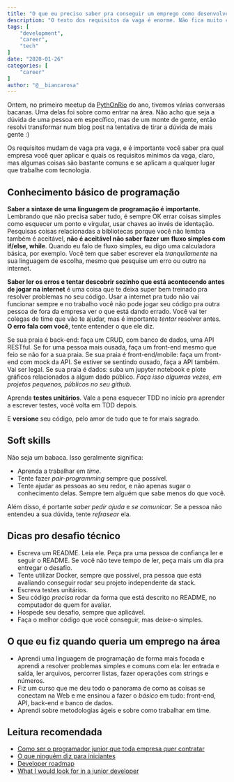 ```yaml
---
title: "O que eu preciso saber pra conseguir um emprego como desenvolvedor(a)?"
description: "O texto dos requisitos da vaga é enorme. Não fica muito claro se você precisa saber tudo. Você fica em dúvida se aplica, quando aplica não tem retorno, e quando passa dessa fase, dificilmente tem feedback. Você quer aprender tudo e tem vontade de estudar o que for necessário mas afinal, o que você precisa saber pra conseguir entrar na área?"
tags: [
    "development",
    "career",
    "tech"
]
date: "2020-01-26"
categories: [
    "career"
]
author: "@__biancarosa"
---
```

Ontem, no primeiro meetup da [PythOnRio](https://www.meetup.com/pythonrio/) do ano, tivemos várias conversas bacanas. Uma delas foi sobre como entrar na área. Não acho que seja a dúvida de uma pessoa em específico, mas de um monte de gente, então resolvi transformar num blog post na tentativa de tirar a dúvida de mais gente :)

Os requisitos mudam de vaga pra vaga, e é importante você saber pra qual empresa você quer aplicar e quais os requisitos mínimos da vaga, claro, mas algumas coisas são bastante comuns e se aplicam a qualquer lugar que trabalhe com tecnologia.

## Conhecimento básico de programação

**Saber a sintaxe de uma linguagem de programação é importante.** Lembrando que não precisa saber tudo, é sempre OK errar coisas simples como esquecer um ponto e vírgular, usar chaves ao invés de identação. Pesquisas coisas relacionadas a bibliotecas porque você não lembra também é aceitável, **não é aceitável não saber fazer um fluxo simples com if/else, while**. Quando eu falo de fluxo simples, eu digo uma calculadora básica, por exemplo. Você tem que saber escrever ela *tranquilamente* na sua linguagem de escolha, mesmo que pesquise um erro ou outro na internet.

**Saber ler os erros e tentar descobrir sozinho que está acontecendo antes de jogar na internet** é uma coisa que te deixa super bem treinado pra resolver problemas no seu código. Usar a internet pra tudo não vai funcionar sempre e no trabalho você não pode jogar seu código pra outra pessoa de fora da empresa ver o que está dando errado. Você vai ter colegas de time que vão te ajudar, mas é importante *tentar* resolver antes. **O erro fala com você**, tente entender o que ele diz.

Se sua praia é back-end: faça um CRUD, com banco de dados, uma API RESTful. Se for uma pessoa mais ousada, faça um front-end mesmo que feio se não for a sua praia.
Se sua praia é front-end/mobile: faça um front-end com mock da API. Se estiver se sentindo ousado, faça a API também. Vai ser legal.
Se sua praia é dados: suba um jupyter notebook e plote gráficos relacionados a algum dado público.
*Faça isso algumas vezes, em projetos pequenos, públicos no seu github.*

Aprenda **testes unitários**. Vale a pena esquecer TDD no início pra aprender a escrever testes, você volta em TDD depois.

E **versione** seu código, pelo amor de tudo que te for mais sagrado.

## Soft skills

Não seja um babaca. Isso geralmente significa:
- Aprenda a trabalhar em *time*.
- Tente fazer *pair-programming* sempre que possível.
- Tente ajudar as pessoas ao seu redor, e não apenas sugar o conhecimento delas. Sempre tem alguém que sabe menos do que você.

Além disso, é portante *saber pedir ajuda* e *se comunicar*. Se a pessoa não entendeu a sua dúvida, tente *refrasear* ela.

## Dicas pro desafio técnico

- Escreva um README. Leia ele. Peça pra uma pessoa de confiança ler e seguir o README. Se você não teve tempo de ler, peça mais um dia pra entregar o desafio.
- Tente utilizar Docker, sempre que possível, pra pessoa que está avaliando conseguir rodar seu projeto independente da stack.
- Escreva testes unitários.
- Seu código *precisa* rodar da forma que está descrito no README, no computador de quem for avaliar.
- Hospede seu desafio, sempre que aplicável.
- Faça o melhor código que você conseguir, mas deixe-o simples.

## O que eu fiz quando queria um emprego na área

- Aprendi uma linguagem de programação de forma mais focada e aprendi a resolver problemas simples e comuns com ela: ler entrada e saída, ler arquivos, percorrer listas, fazer operações com strings e números.
- Fiz um curso que me deu todo o panorama de como as coisas se conectam na Web e me ensinou a fazer o *básico* em tudo: front-end, API, back-end e banco de dados.
- Aprendi sobre metodologias ágeis e sobre como trabalhar em time.

## Leitura recomendada

- [Como ser o programador junior que toda empresa quer contratar](https://woliveiras.com.br/posts/como-ser-o-programador-junior-que-toda-empresa-quer-contratar/)
- [O que ninguém diz para iniciantes](https://willianjusten.com.br/o-que-ninguem-diz-para-iniciantes/)
- [Developer roadmap](https://roadmap.sh/)
- [What I would look for in a junior developer](https://tosbourn.com/junior-dev/)